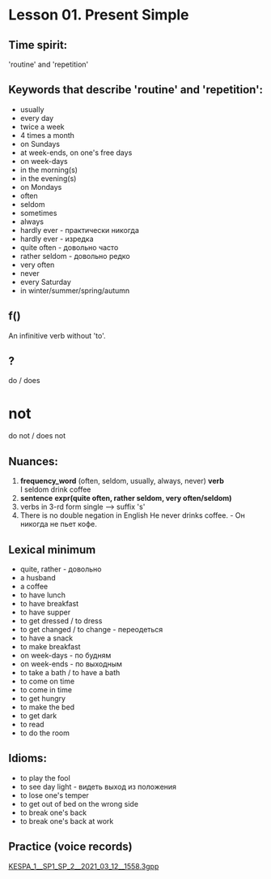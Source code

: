 # Lesson 01. Present Simple

## Time spirit: 
'routine' and 'repetition'

## Keywords that describe 'routine' and 'repetition':
* usually
* every day
* twice a week
* 4 times a month
* on Sundays
* at week-ends, on one's free days
* on week-days
* in the morning(s)
* in the evening(s)
* on Mondays
* often
* seldom
* sometimes 
* always
* hardly ever - практически никогда
* hardly ever - изредка
* quite often - довольно часто
* rather seldom - довольно редко
* very often
* never
* every Saturday
* in winter/summer/spring/autumn

## f()
An infinitive verb without 'to'.

## ?
do / does

# not
do not / does not

## Nuances:
1. __frequency_word__ (often, seldom, usually, always, never) __verb__  
    I seldom drink coffee
2. __sentence__ __expr(quite often, rather seldom, very often/seldom)__
3. verbs in 3-rd form single --> suffix 's'
4. There is no double negation in English
    He never drinks coffee. - Он никогда не пьет кофе.
   
## Lexical minimum
* quite, rather - довольно
* a husband
* a coffee
* to have lunch
* to have breakfast
* to have supper
* to get dressed / to dress
* to get changed / to change - переодеться
* to have a snack
* to make breakfast
* on week-days - по будням
* on week-ends - по выходным
* to take a bath / to have a bath
* to come on time
* to come in time
* to get hungry
* to make the bed
* to get dark
* to read
* to do the room

## Idioms:
* to play the fool
* to see day light - видеть выход из положения
* to lose one's temper
* to get out of bed on the wrong side
* to break one's back
* to break one's back at work


## Practice (voice records)

[KESPA_1__SP1_SP_2__2021_03_12__1558.3gpp](https://mega.nz/file/0pk2VBYY#egUFf4tCcShGD9RPOh8c5V16IJwmHH_pbXkrX-hEltA)

